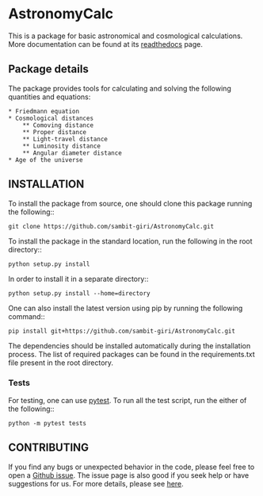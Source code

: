 # AstronomyCalc

This is a package for basic astronomical and cosmological calculations. More documentation can be found at its [readthedocs](https://AstronomyCalc.readthedocs.io/) page.


## Package details

The package provides tools for calculating and solving the following quantities and equations:
    
    * Friedmann equation
    * Cosmological distances
        ** Comoving distance
        ** Proper distance
        ** Light-travel distance 
        ** Luminosity distance
        ** Angular diameter distance
    * Age of the universe

## INSTALLATION

To install the package from source, one should clone this package running the following::

    git clone https://github.com/sambit-giri/AstronomyCalc.git

To install the package in the standard location, run the following in the root directory::

    python setup.py install

In order to install it in a separate directory::

    python setup.py install --home=directory

One can also install the latest version using pip by running the following command::

    pip install git+https://github.com/sambit-giri/AstronomyCalc.git

The dependencies should be installed automatically during the installation process. The list of required packages can be found in the requirements.txt file present in the root directory.

### Tests

For testing, one can use [pytest](https://docs.pytest.org/en/stable/). To run all the test script, run the either of the following::

    python -m pytest tests
    
## CONTRIBUTING

If you find any bugs or unexpected behavior in the code, please feel free to open a [Github issue](https://github.com/sambit-giri/AstronomyCalc/issues). The issue page is also good if you seek help or have suggestions for us. For more details, please see [here](https://AstronomyCalc.readthedocs.io/contributing.html).

    
